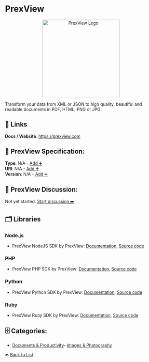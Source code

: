 # PrexView
<p align="center">
    <img width="256" src="https://raw.githubusercontent.com/apis-list/apis-list/main/apis/prexview/logo_256x256.png" alt="PrexView Logo"/>
</p>
Transform your data from XML or JSON to high quality, beautiful and readable documents in PDF, HTML, PNG or JPG.

##  🔗 Links
**Docs / Website**: https://prexview.com

## 🧬 PrexView Specification:
**Type**: N/A - [Add ➕](https://github.com/apis-list/apis-list/edit/main/apis.yaml#L15610)  
**URI**: N/A - [Add ➕](https://github.com/apis-list/apis-list/edit/main/apis.yaml#L15610)  
**Version**: N/A - [Add ➕](https://github.com/apis-list/apis-list/edit/main/apis.yaml#L15610)

## 💬 PrexView Discussion:
Not yet started. [Start discussion ➡️](https://github.com/apis-list/apis-list/discussions/new)

## 🗂️ Libraries
### Node.js
- PrexView NodeJS SDK by PrexView: [Documentation](https://github.com/prexview/prexview-js/blob/master/Readme.md), [Source code](https://github.com/prexview/prexview-js)
### PHP
- PrexView PHP SDK by PrexView: [Documentation](https://github.com/prexview/prexview-php/blob/master/README.md), [Source code](https://github.com/prexview/prexview-php)
### Python
- PrexView Python SDK by PrexView: [Documentation](https://github.com/prexview/prexview-python/blob/master/README.md), [Source code](https://github.com/prexview/prexview-python)
### Ruby
- PrexView Ruby SDK by PrexView: [Documentation](http://www.rubydoc.info/gems/PrexView/1.0.0), [Source code](https://github.com/prexview/prexview-ruby)


## 🗄️ Categories:
- [Documents & Productivity](https://github.com/apis-list/apis-list#documents--productivity-)- [Images & Photography](https://github.com/apis-list/apis-list#images--photography-)

🔙  [Back to List](https://github.com/apis-list/apis-list)
